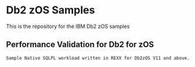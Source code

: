 # Db2 zOS Samples

This is the repository for the IBM Db2 zOS samples 

## Performance Validation for Db2 for zOS
	
	Sample Native SQLPL workload written in REXX for Db2zOS V11 and above.
